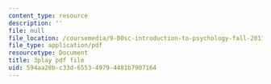 ```yaml
---
content_type: resource
description: ''
file: null
file_location: /coursemedia/9-00sc-introduction-to-psychology-fall-2011/594aa28bc33d655349794481b7907164_Qw4SkvZ03cc.pdf
file_type: application/pdf
resourcetype: Document
title: 3play pdf file
uid: 594aa28b-c33d-6553-4979-4481b7907164
---
```

